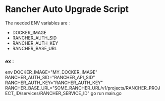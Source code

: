 # Rancher Auto Upgrade Script

The needed ENV variables are : 

- DOCKER_IMAGE
- RANCHER_AUTH_SID
- RANCHER_AUTH_KEY
- RANCHER_BASE_URL


### ex : 

env DOCKER_IMAGE="MY_DOCKER_IMAGE" RANCHER_AUTH_SID="RANCHER_API_SID" RANCHER_AUTH_KEY="RANCHER_AUTH_KEY" RANCHER_BASE_URL="SOME_RANCHER_URL/v1/projects/RANCHER_PROJECT_ID/services/RANCHER_SERVICE_ID" go run main.go 
